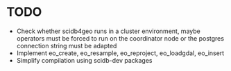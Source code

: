 # TODO
- Check whether scidb4geo runs in a cluster environment, maybe operators must be forced to run on the coordinator node or the postgres connection string must be adapted
- Implement eo_create, eo_resample, eo_reproject, eo_loadgdal, eo_insert
- Simplify compilation using scidb-dev packages